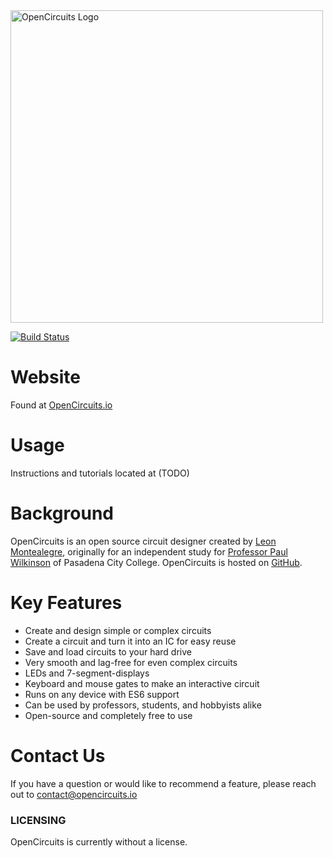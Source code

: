 <img src="https://github.com/LeonMontealegre/OpenCircuits/blob/master/site/app/public/img/icons/logo.svg" alt="OpenCircuits Logo" style="width: 500px;"/>

[![Build Status](https://travis-ci.org/LeonMontealegre/OpenCircuits.svg?branch=master)](https://travis-ci.org/LeonMontealegre/OpenCircuits)

# Website

Found at [OpenCircuits.io](https://www.opencircuits.io/)

# Usage

Instructions and tutorials located at (TODO)

# Background

OpenCircuits is an open source circuit designer created by [Leon Montealegre](https://leonmontealegre.com/), originally for an independent study for [Professor Paul Wilkinson](http://www.drpjw.org/) of Pasadena City College.
OpenCircuits is hosted on [GitHub](https://github.com/LeonMontealegre/OpenCircuits).

# Key Features

* Create and design simple or complex circuits
* Create a circuit and turn it into an IC for easy reuse
* Save and load circuits to your hard drive
* Very smooth and lag-free for even complex circuits
* LEDs and 7-segment-displays
* Keyboard and mouse gates to make an interactive circuit
* Runs on any device with ES6 support
* Can be used by professors, students, and hobbyists alike
* Open-source and completely free to use

# Contact Us

If you have a question or would like to recommend a feature, please reach out to contact@opencircuits.io

### LICENSING
OpenCircuits is currently without a license.
